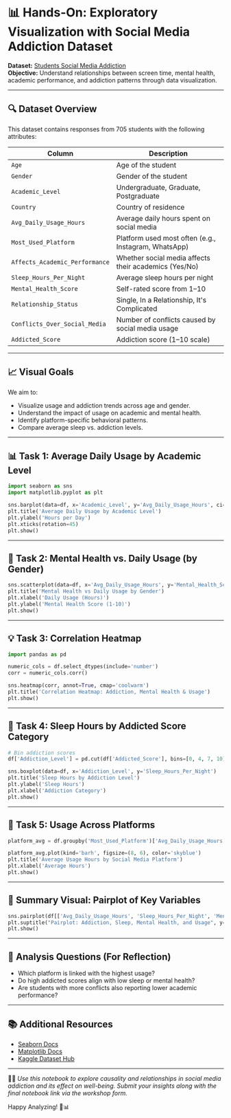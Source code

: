 # 📊 Hands-On: Exploratory Visualization with Social Media Addiction Dataset

**Dataset:** [Students Social Media Addiction](https://www.kaggle.com/datasets/adilshamim8/social-media-addiction-vs-relationships/data)  
**Objective:** Understand relationships between screen time, mental health, academic performance, and addiction patterns through data visualization.

---

## 🔍 Dataset Overview

This dataset contains responses from 705 students with the following attributes:

| Column                       | Description                                               |
|-----------------------------|-----------------------------------------------------------|
| `Age`                       | Age of the student                                        |
| `Gender`                    | Gender of the student                                     |
| `Academic_Level`            | Undergraduate, Graduate, Postgraduate                    |
| `Country`                   | Country of residence                                     |
| `Avg_Daily_Usage_Hours`     | Average daily hours spent on social media                |
| `Most_Used_Platform`        | Platform used most often (e.g., Instagram, WhatsApp)     |
| `Affects_Academic_Performance` | Whether social media affects their academics (Yes/No) |
| `Sleep_Hours_Per_Night`     | Average sleep hours per night                            |
| `Mental_Health_Score`       | Self-rated score from 1–10                               |
| `Relationship_Status`       | Single, In a Relationship, It's Complicated              |
| `Conflicts_Over_Social_Media` | Number of conflicts caused by social media usage      |
| `Addicted_Score`            | Addiction score (1–10 scale)                             |

---

## 📈 Visual Goals

We aim to:

- Visualize usage and addiction trends across age and gender.
- Understand the impact of usage on academic and mental health.
- Identify platform-specific behavioral patterns.
- Compare average sleep vs. addiction levels.

---

## 📊 Task 1: Average Daily Usage by Academic Level

```python
import seaborn as sns
import matplotlib.pyplot as plt

sns.barplot(data=df, x='Academic_Level', y='Avg_Daily_Usage_Hours', ci=None)
plt.title('Average Daily Usage by Academic Level')
plt.ylabel('Hours per Day')
plt.xticks(rotation=45)
plt.show()
````

---

## 🧠 Task 2: Mental Health vs. Daily Usage (by Gender)

```python
sns.scatterplot(data=df, x='Avg_Daily_Usage_Hours', y='Mental_Health_Score', hue='Gender')
plt.title('Mental Health vs Daily Usage by Gender')
plt.xlabel('Daily Usage (Hours)')
plt.ylabel('Mental Health Score (1-10)')
plt.show()
```

---

## 💡 Task 3: Correlation Heatmap

```python
import pandas as pd

numeric_cols = df.select_dtypes(include='number')
corr = numeric_cols.corr()

sns.heatmap(corr, annot=True, cmap='coolwarm')
plt.title('Correlation Heatmap: Addiction, Mental Health & Usage')
plt.show()
```

---

## 🔄 Task 4: Sleep Hours by Addicted Score Category

```python
# Bin addiction scores
df['Addiction_Level'] = pd.cut(df['Addicted_Score'], bins=[0, 4, 7, 10], labels=['Low', 'Medium', 'High'])

sns.boxplot(data=df, x='Addiction_Level', y='Sleep_Hours_Per_Night')
plt.title('Sleep Hours by Addiction Level')
plt.ylabel('Sleep Hours')
plt.xlabel('Addiction Category')
plt.show()
```

---

## 🧪 Task 5: Usage Across Platforms

```python
platform_avg = df.groupby('Most_Used_Platform')['Avg_Daily_Usage_Hours'].mean().sort_values()

platform_avg.plot(kind='barh', figsize=(8, 6), color='skyblue')
plt.title('Average Usage Hours by Social Media Platform')
plt.xlabel('Average Hours')
plt.show()
```

---

## 📌 Summary Visual: Pairplot of Key Variables

```python
sns.pairplot(df[['Avg_Daily_Usage_Hours', 'Sleep_Hours_Per_Night', 'Mental_Health_Score', 'Addicted_Score']])
plt.suptitle("Pairplot: Addiction, Sleep, Mental Health, and Usage", y=1.02)
plt.show()
```

---

## 🧠 Analysis Questions (For Reflection)

* Which platform is linked with the highest usage?
* Do high addicted scores align with low sleep or mental health?
* Are students with more conflicts also reporting lower academic performance?

---

## 📚 Additional Resources

* [Seaborn Docs](https://seaborn.pydata.org/)
* [Matplotlib Docs](https://matplotlib.org/stable/)
* [Kaggle Dataset Hub](https://www.kaggle.com/datasets)

---

👨‍💻 *Use this notebook to explore causality and relationships in social media addiction and its effect on well-being. Submit your insights along with the final notebook link via the workshop form.*

Happy Analyzing! 🧠📊


